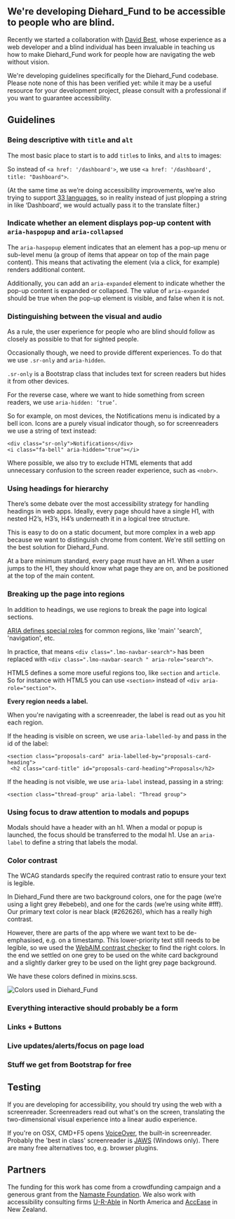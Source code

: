 ## We're developing Diehard_Fund to be accessible to people who are blind.

Recently we started a collaboration with [David Best](http://davidbest.ca/), whose experience as a web developer and a blind individual has been invaluable in teaching us how to make Diehard_Fund work for people how are navigating the web without vision.

We're developing guidelines specifically for the Diehard_Fund codebase. Please note none of this has been verified yet: while it may be a useful resource for your development project, please consult with a professional if you want to guarantee accessibility.

## Guidelines

###  Being descriptive with `title` and `alt`

The most basic place to start is to add `title`s to links, and `alt`s to images:

So instead of `<a href: '/dashboard'>`, we use `<a href: '/dashboard', title: "Dashboard">`.

(At the same time as we’re doing accessibility improvements, we’re also trying to support [33 languages](https://www.diehard.fund/translation), so in reality instead of just plopping a string in like ‘Dashboard’, we would actually pass it to the translate filter.)

### Indicate whether an element displays pop-up content with `aria-haspopup` and `aria-collapsed`

The `aria-haspopup` element indicates that an element has a pop-up menu or sub-level menu (a group of items that appear on top of the main page content). This means that activating the element (via a click, for example) renders additional content.

Additionally, you can add an `aria-expanded` element to indicate whether the pop-up content is expanded or collapsed. The value of `aria-expanded` should be true when the pop-up element is visible, and false when it is not.

### Distinguishing between the visual and audio

As a rule, the user experience for people who are blind should follow as closely as possible to that for sighted people.

Occasionally though, we need to provide different experiences. To do that we use `.sr-only` and `aria-hidden`.

`.sr-only` is a Bootstrap class that includes text for screen readers but hides it from other devices.

For the reverse case, where we want to hide something from screen readers, we use `aria-hidden: ‘true’`.

So for example, on most devices, the Notifications menu is indicated by a bell icon. Icons are a purely visual indicator though, so for screenreaders we use a string of text instead:

```
<div class="sr-only">Notifications</div>
<i class="fa-bell" aria-hidden="true"></i>
```

Where possible, we also try to exclude HTML elements that add unnecessary confusion to the screen reader experience, such as `<nobr>`.

### Using headings for hierarchy

There’s some debate over the most accessibility strategy for handling headings in web apps. Ideally, every page should have a single H1, with nested H2’s, H3’s, H4’s underneath it in a logical tree structure.

This is easy to do on a static document, but more complex in a web app because we want to distinguish chrome from content. We're still settling on the best solution for Diehard_Fund.

At a bare minimum standard, every page must have an H1. When a user jumps to the H1, they should know what page they are on, and be positioned at the top of the main content.

### Breaking up the page into regions

In addition to headings, we use regions to break the page into logical sections.

[ARIA defines special roles](http://www.webteacher.ws/2010/10/14/aria-roles-101/) for common regions, like 'main' 'search', 'navigation', etc.

In practice, that means `<div class=".lmo-navbar-search">` has been replaced with `<div class=".lmo-navbar-search
" aria-role="search">`.

HTML5 defines a some more useful regions too, like `section` and `article`. So for instance with HTML5 you can use `<section>` instead of `<div aria-role="section">`.

**Every region needs a label.**

When you're navigating with a screenreader, the label is read out as you hit each region.

If the heading is visible on screen, we use `aria-labelled-by` and pass in the id of the label:

```
<section class="proposals-card" aria-labelled-by="proposals-card-heading">
 <h2 class="card-title" id="proposals-card-heading">Proposals</h2>
```

If the heading is not visible, we use `aria-label` instead, passing in a string:

`<section class="thread-group" aria-label: "Thread group">`

### Using focus to draw attention to modals and popups

Modals should have a header with an h1. When a modal or popup is launched, the focus should be transferred to the modal h1. Use an `aria-label` to define a string that labels the modal.

### Color contrast

The WCAG standards specify the required contrast ratio to ensure your text is legible.

In Diehard_Fund there are two background colors, one for the page (we’re using a light grey #ebebeb), and one for the cards (we’re using white #fff). Our primary text color is near black (#262626), which has a really high contrast.

However, there are parts of the app where we want text to be de-emphasised, e.g. on a timestamp. This lower-priority text still needs to be legible, so we used the [WebAIM contrast checker](http://webaim.org/resources/contrastchecker/) to find the right colors. In the end we settled on one grey to be used on the white card background and a slightly darker grey to be used on the light grey page background.

We have these colors defined in mixins.scss.

![Colors used in Diehard_Fund](http://i.imgur.com/dRFmrET.png)

### Everything interactive should probably be a form
### Links + Buttons
### Live updates/alerts/focus on page load
### Stuff we get from Bootstrap for free

## Testing

If you are developing for accessibility, you should try using the web with a screenreader. Screenreaders read out what's on the screen, translating the two-dimensional visual experience into a linear audio experience.

If you're on OSX, CMD+F5 opens [VoiceOver](https://www.apple.com/nz/accessibility/osx/voiceover/), the built-in screenreader. Probably the 'best in class' screenreader is [JAWS](http://www.freedomscientific.com/Products/Blindness/JAWS) (Windows only). There are many free alternatives too, e.g. browser plugins.
## Partners

The funding for this work has come from a crowdfunding campaign and a generous grant from the [Namaste Foundation](http://www.namaste.org/blog/collaborative-decision-making-with-diehard_fund). We also work with accessibility consulting firms [U-R-Able](http://u-r-able.com) in North America and [AccEase](http://www.accease.com/) in New Zealand.
